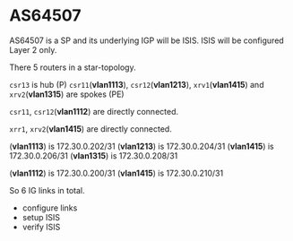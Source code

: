 # AS64507 

 AS64507 is a SP and its underlying IGP will be ISIS.  ISIS will be configured Layer 2 only.

There 5 routers in a star-topology.

```csr13``` is hub (P)
```csr11```(**vlan1113**), ```csr12```(**vlan1213**), ```xrv1```(**vlan1415**) and ```xrv2```(**vlan1315**) are spokes (PE)

```csr11```, ```csr12```(**vlan1112**) are directly connected.

```xrr1```, ```xrv2```(**vlan1415**) are directly connected.


(**vlan1113**) is 172.30.0.202/31
(**vlan1213**) is 172.30.0.204/31
(**vlan1415**) is 172.30.0.206/31
(**vlan1315**) is 172.30.0.208/31

(**vlan1112**) is 172.30.0.200/31
(**vlan1415**) is 172.30.0.210/31

So 6 IG links in total.

* configure links
* setup ISIS
* verify ISIS
